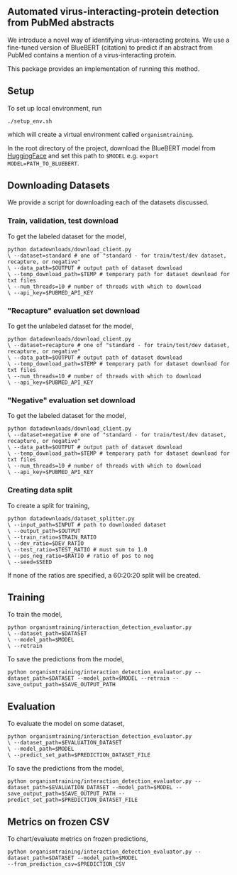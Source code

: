 ## Automated virus-interacting-protein detection from PubMed abstracts

We introduce a novel way of identifying virus-interacting proteins. We use a fine-tuned version of BlueBERT (citation) to predict if an abstract from PubMed contains a mention of a virus-interacting protein.

This package provides an implementation of running this method.

## Setup
To set up local environment, run
```
./setup_env.sh
```
which will create a virtual environment called `organismtraining`.

In the root directory of the project, download the BlueBERT model from [HuggingFace](https://huggingface.co/bionlp/bluebert_pubmed_uncased_L-12_H-768_A-12/tree/main) and set this path to `$MODEL` e.g. `export MODEL=PATH_TO_BLUEBERT`.

## Downloading Datasets
We provide a script for downloading each of the datasets discussed.

### Train, validation, test download
To get the labeled dataset for the model,
```
python datadownloads/download_client.py
\ --dataset=standard # one of "standard - for train/test/dev dataset, recapture, or negative"
\ --data_path=$OUTPUT # output path of dataset download
\ --temp_download_path=$TEMP # temporary path for dataset download for txt files
\ --num_threads=10 # number of threads with which to download
\ --api_key=$PUBMED_API_KEY
```

### "Recapture" evaluation set download
To get the unlabeled dataset for the model,
```
python datadownloads/download_client.py
\ --dataset=recapture # one of "standard - for train/test/dev dataset, recapture, or negative"
\ --data_path=$OUTPUT # output path of dataset download
\ --temp_download_path=$TEMP # temporary path for dataset download for txt files
\ --num_threads=10 # number of threads with which to download
\ --api_key=$PUBMED_API_KEY
```

### "Negative" evaluation set download
To get the labeled dataset for the model,
```
python datadownloads/download_client.py
\ --dataset=negative # one of "standard - for train/test/dev dataset, recapture, or negative"
\ --data_path=$OUTPUT # output path of dataset download
\ --temp_download_path=$TEMP # temporary path for dataset download for txt files
\ --num_threads=10 # number of threads with which to download
\ --api_key=$PUBMED_API_KEY
```

### Creating data split

To create a split for training,
```
python datadownloads/dataset_splitter.py
\ --input_path=$INPUT # path to downloaded dataset
\ --output_path=$OUTPUT
\ --train_ratio=$TRAIN_RATIO
\ --dev_ratio=$DEV_RATIO
\ --test_ratio=$TEST_RATIO # must sum to 1.0
\ --pos_neg_ratio=$RATIO # ratio of pos to neg
\ --seed=$SEED
```

If none of the ratios are specified, a 60:20:20 split will be created.

## Training
To train the model,
```
python organismtraining/interaction_detection_evaluator.py
\ --dataset_path=$DATASET
\ --model_path=$MODEL
\ --retrain
```

To save the predictions from the model,
```
python organismtraining/interaction_detection_evaluator.py --dataset_path=$DATASET --model_path=$MODEL --retrain --save_output_path=$SAVE_OUTPUT_PATH
```

## Evaluation
To evaluate the model on some dataset,
```
python organismtraining/interaction_detection_evaluator.py
\ --dataset_path=$EVALUATION_DATASET
\ --model_path=$MODEL
\ --predict_set_path=$PREDICTION_DATASET_FILE
```

To save the predictions from the model,
```
python organismtraining/interaction_detection_evaluator.py --dataset_path=$EVALUATION_DATASET --model_path=$MODEL --save_output_path=$SAVE_OUTPUT_PATH --predict_set_path=$PREDICTION_DATASET_FILE
```

## Metrics on frozen CSV
To chart/evaluate metrics on frozen predictions,
```
python organismtraining/interaction_detection_evaluator.py --dataset_path=$DATASET --model_path=$MODEL
--from_prediction_csv=$PREDICTION_CSV
```